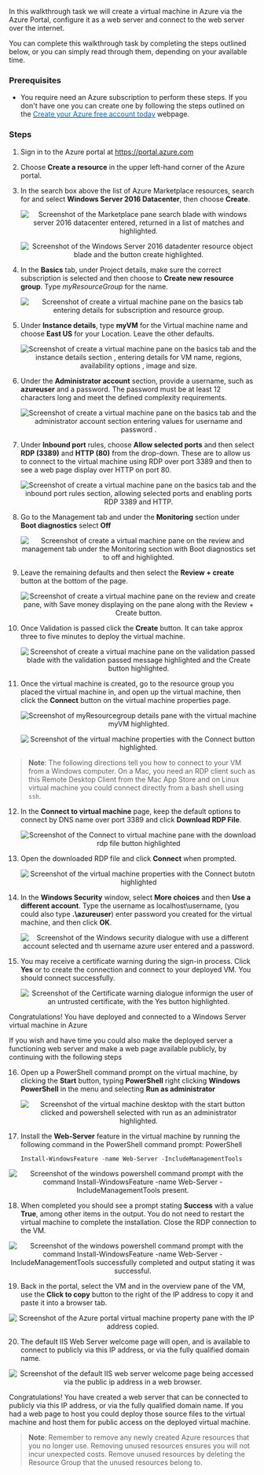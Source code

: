 
In this walkthrough task we will create a virtual machine in Azure via the Azure Portal, configure it as a web server and connect to the web server over the internet.

You can complete this walkthrough task by completing the steps outlined below, or you can simply read through them, depending on your available time.

### Prerequisites
- You require need an Azure subscription to perform these steps. If you don't have one you can create one by following the steps outlined on the <a href="https://azure.microsoft.com/en-us/free/?ref=microsoft.com&utm_source=microsoft.com&utm_medium=docs&utm_campaign=visualstudio" target="_blank"><span style="color: #0066cc;" color="#0066cc">Create your Azure free account today</span></a> webpage.


### Steps

1. Sign in to the Azure portal at <a href="https://portal.azure.com" target="_blank"><span style="color: #0066cc;" color="#0066cc">https://portal.azure.com</span></a>
2. Choose **Create a resource** in the upper left-hand corner of the Azure portal.
3. In the search box above the list of Azure Marketplace resources, search for and select **Windows Server 2016 Datacenter**, then choose **Create**.

    <p style="text-align:center;"><img src="../Linked_Image_Files/walkthrough-createvmportal1a.png" alt="Screenshot of the Marketplace pane search blade with windows server 2016 datacenter entered,  returned in a list of matches and highlighted."></p>

    <p style="text-align:center;"><img src="../Linked_Image_Files/walkthrough-createvmportal1b.png" alt="Screenshot of the Windows Server 2016 datadenter resource object blade and the button create highlighted."></p>

4. In the **Basics** tab, under Project details, make sure the correct subscription is selected and then choose to **Create new resource group**. Type *myResourceGroup* for the name. 

    <p style="text-align:center;"><img src="../Linked_Image_Files/walkthrough-createvmportal1.png" alt="Screenshot of create a virtual machine pane on the basics tab entering details for subscription and resource group."></p>


5. Under **Instance details**, type **myVM** for the Virtual machine name and choose **East US** for your Location. Leave the other defaults.

    <p style="text-align:center;"><img src="../Linked_Image_Files/walkthrough-createvmportal2.png" alt="Screenshot of create a virtual machine pane on the basics tab and the instance details section , entering details for VM name, regions, availability options , image and size."></p>

6. Under the **Administrator account** section, provide a username, such as **azureuser** and a password. The password must be at least 12 characters long and meet the defined complexity requirements.

    <p style="text-align:center;"><img src="../Linked_Image_Files/walkthrough-createvmportal3.png" alt="Screenshot of create a virtual machine pane on the basics tab and the administrator account section entering values for username and password ."></p>

7. Under **Inbound port** rules, choose **Allow selected ports** and then select **RDP (3389)** and **HTTP (80)** from the drop-down. These are to allow us to connect to the virtual machine using RDP over port 3389 and then to see a web page display over HTTP on port 80.

    <p style="text-align:center;"><img src="../Linked_Image_Files/walkthrough-createvmportal4.png" alt="Screenshot of create a virtual machine pane on the basics tab and the inbound port rules section, allowing selected ports and enabling ports RDP 3389 and HTTP."></p>

8. Go to the Management tab and under the **Monitoring** section under **Boot diagnostics** select **Off**

    <p style="text-align:center;"><img src="../Linked_Image_Files/walkthrough-createvmportal5a.png" alt="Screenshot of create a virtual machine pane on the review and management tab under the Monitoring section with Boot diagnostics set to off and highlighted."></p>

9. Leave the remaining defaults and then select the **Review + create** button at the bottom of the page.

    <p style="text-align:center;"><img src="../Linked_Image_Files/walkthrough-createvmportal5.png" alt="Screenshot of create a virtual machine pane on the review and create pane, with Save money displaying on the pane along with the Review + Create button."></p>


10. Once Validation is passed click the **Create** button. It can take approx three to five minutes to deploy the virtual machine.

    <p style="text-align:center;"><img src="../Linked_Image_Files/walkthrough-createvmportal6a.png" alt="Screenshot of create a virtual machine pane on the validation passed blade with the validation passed message highlighted and the Create button highlighted."></p>

11. Once the virtual machine is created, go to the resource group you placed the virtual machine in, and open up the virtual machine, then click the **Connect** button on the virtual machine properties page.

    <p style="text-align:center;"><img src="../Linked_Image_Files/walkthrough-createvmportal6b.png" alt="Screenshot of myResourcegroup details pane with the virtual machine myVM highlighted."></p>

    <p style="text-align:center;"><img src="../Linked_Image_Files/walkthrough-createvmportal6.png" alt="Screenshot of the virtual machine properties with the Connect button highlighted."></p>


> **Note**: The following directions tell you how to connect to your VM from a Windows computer. On a Mac, you need an RDP client such as this Remote Desktop Client from the Mac App Store and on Linux virtual machine you could connect directly from a bash shell using `ssh`.

12. In the **Connect to virtual machine** page, keep the default options to connect by DNS name over port 3389 and click **Download RDP File**.

    <p style="text-align:center;"><img src="../Linked_Image_Files/walkthrough-createvmportal7.png" alt="Screenshot of the Connect to virtual machine pane with the download rdp file button highlighted"></p>

13. Open the downloaded RDP file and click **Connect** when prompted. 

    <p style="text-align:center;"><img src="../Linked_Image_Files/walkthrough-createvmportal8.png" alt="Screenshot of the virtual machine properties with the Connect butotn highlighted"></p>

14. In the **Windows Security** window, select **More choices** and then **Use a different account**. Type the username as localhost\username, (you could also type **.\azureuser**) enter password you created for the virtual machine, and then click **OK**.

    <p style="text-align:center;"><img src="../Linked_Image_Files/walkthrough-createvmportal9.png" alt="Screenshot of the Windows security dialogue with use a different account selected and th username azure user entered and a password."></p>


15. You may receive a certificate warning during the sign-in process. Click **Yes** or to create the connection and connect to your deployed VM. You should connect successfully.

    <p style="text-align:center;"><img src="../Linked_Image_Files/walkthrough-createvmportal10.png" alt="Screenshot of the Certificate warning dialogue informign the user of an untrusted certificate, with the Yes button highlighted."></p>

Congratulations! You have deployed and connected to a Windows Server virtual machine in Azure

If you wish and have time you could also make the deployed server a functioning web server and make a web page available publicly, by continuing with the following steps 

16. Open up a PowerShell command prompt on the virtual machine, by clicking the **Start** button, typing **PowerShell** right clicking **Windows PowerShell** in the menu and selecting **Run as administrator**

    <p style="text-align:center;"><img src="../Linked_Image_Files/walkthrough-createvmportal11.png" alt="Screenshot of the virtual machine desktop with the start button clicked and powershell selected with run as an administrator highlighted."></p>

17. Install the **Web-Server** feature in the virtual machine by running the following command in the PowerShell command prompt:
PowerShell

    ```PowerShell
    Install-WindowsFeature -name Web-Server -IncludeManagementTools
    ```
   
   <p style="text-align:center;"><img src="../Linked_Image_Files/walkthrough-createvmportal12.png" alt="Screenshot of the windows powershell command prompt with the command Install-WindowsFeature -name Web-Server -IncludeManagementTools present."></p>

18. When completed you should see a prompt stating **Success** with a value **True**, among other items in the output. You do not need to restart the virtual machine to complete the installation. Close the RDP connection to the VM.

   <p style="text-align:center;"><img src="../Linked_Image_Files/walkthrough-createvmportal13.png" alt="Screenshot of the windows powershell command prompt with the command Install-WindowsFeature -name Web-Server -IncludeManagementTools successfully completed and output stating it was successful."></p>

19. Back in the portal, select the VM and in the overview pane of the VM, use the **Click to copy** button to the right of the IP address to copy it and paste it into a browser tab.

   <p style="text-align:center;"><img src="../Linked_Image_Files/walkthrough-createvmportal14.png" alt="Screenshot of the Azure portal virtual machine property pane with the IP address copied."></p>

20. The default IIS Web Server welcome page will open, and is available to connect to publicly via this IP address, or via the fully qualified domain name.

   <p style="text-align:center;"><img src="../Linked_Image_Files/walkthrough-createvmportal15.png" alt="Screenshot of the default IIS web server welcome page being accessed via the public ip address in a web browser."></p>

Congratulations! You have created a web server that can be connected to publicly via this IP address, or via the fully qualified domain name. If you had a web page to host you could deploy those source files to the virtual machine and host them for public access on the deployed virtual machine.


> **Note**: Remember to remove any newly created Azure resources that you no longer use. Removing unused resources ensures you will not incur unexpected costs. Remove unused resources by deleting the Resource Group that the unused resources belong to.